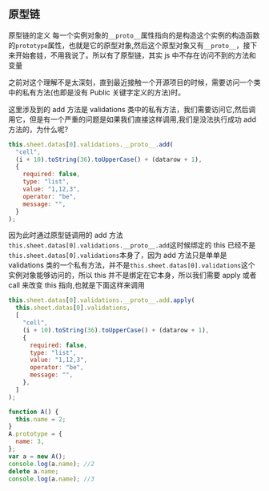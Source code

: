## 原型链

原型链的定义
每一个实例对象的`__proto__`属性指向的是构造这个实例的构造函数的`prototype`属性，也就是它的原型对象,然后这个原型对象又有`__proto__`，接下来开始套娃，不用我说了。所以有了原型链，其实 js 中不存在访问不到的方法和变量

之前对这个理解不是太深刻，直到最近接触一个开源项目的时候，需要访问一个类中的私有方法(也即是没有 Public 关键字定义的方法)时。

这里涉及到的 add 方法是 validations 类中的私有方法，我们需要访问它,然后调用它，但是有一个严重的问题是如果我们直接这样调用,我们是没法执行成功 add 方法的，为什么呢?

```js
this.sheet.datas[0].validations.__proto__.add(
  "cell",
  (i + 10).toString(36).toUpperCase() + (datarow + 1),
  {
    required: false,
    type: "list",
    value: "1,12,3",
    operator: "be",
    message: "",
  }
);
```

因为此时通过原型链调用的 add 方法`this.sheet.datas[0].validations.__proto__.add`这时候绑定的 this 已经不是`this.sheet.datas[0].validations`本身了，因为 add 方法只是单单是 validations 类的一个私有方法，并不是`this.sheet.datas[0].validations`这个实例对象能够访问的，所以 this 并不是绑定在它本身，所以我们需要 apply 或者 call 来改变 this 指向,也就是下面这样来调用

```js
this.sheet.datas[0].validations.__proto__.add.apply(
  this.sheet.datas[0].validations,
  [
    "cell",
    (i + 10).toString(36).toUpperCase() + (datarow + 1),
    {
      required: false,
      type: "list",
      value: "1,12,3",
      operator: "be",
      message: "",
    },
  ]
);
```

```js
function A() {
  this.name = 2;
}
A.prototype = {
  name: 3,
};
var a = new A();
console.log(a.name); //2
delete a.name;
console.log(a.name); //3
```
